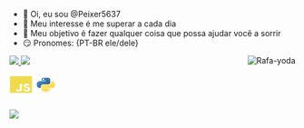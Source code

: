 - 👋 Oi, eu sou @Peixer5637
- 💞️ Meu interesse é me superar a cada dia
- 🎯 Meu objetivo é fazer qualquer coisa que possa ajudar você a sorrir
- 😏 Pronomes: {PT-BR ele/dele}

<div>
  <a href="https://github.com/Peixer5637">
    <img height="150em" src="https://github-readme-stats.vercel.app/api?username=Peixer5637&show_icons=true&theme=tokyonight&include_all_commits=true&count_private=true"/>
    <img height="150em" src="https://github-readme-stats.vercel.app/api/top-langs/?username=Peixer5637&layout=compact&langs_count=16&theme=tokyonight"/>
  </a>
  <img align="right" alt="Rafa-yoda" src="https://cdn.discordapp.com/attachments/795358919417397249/825430589581688872/hi.gif">
</div>

<div style="display: inline_block"><br>
  <img align="center" alt="Peixer-Js" height="30" width="40" src="https://raw.githubusercontent.com/devicons/devicon/master/icons/javascript/javascript-plain.svg">
  <img align="center" alt="Peixer-Python" height="30" width="40" src="https://raw.githubusercontent.com/devicons/devicon/master/icons/python/python-original.svg">
</div>

##

<div>    
  <a href="https://www.linkedin.com/in/gabrielpeixer/" target="_blank">
    <img src="https://img.shields.io/badge/-LinkedIn-%230077B5?style=for-the-badge&logo=linkedin&logoColor=white" target="_blank">
  </a>
</div>
